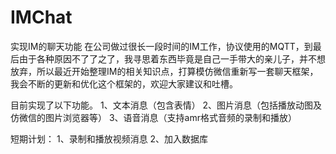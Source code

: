 # IMChat
实现IM的聊天功能
在公司做过很长一段时间的IM工作，协议使用的MQTT，到最后由于各种原因不了了之了，我寻思着东西毕竟是自己一手带大的亲儿子，并不想放弃，所以最近开始整理IM的相关知识点，打算模仿微信重新写一套聊天框架，我会不断的更新和优化这个框架的，欢迎大家建议和吐槽。

目前实现了以下功能。
1、文本消息（包含表情）
2、图片消息（包括播放动图及仿微信的图片浏览器等）
3、语音消息（支持amr格式音频的录制和播放）

短期计划：
1、录制和播放视频消息
2、加入数据库



